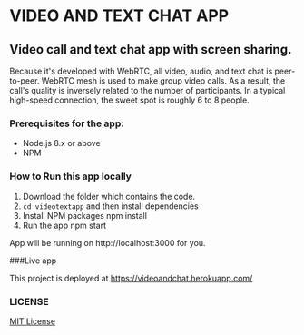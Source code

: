 # VIDEO AND TEXT CHAT APP

## Video call and text chat app with screen sharing.

Because it's developed with WebRTC, all video, audio, and text chat is peer-to-peer. WebRTC mesh is used to make group video calls. As a result, the call's quality is inversely related to the number of participants. In a typical high-speed connection, the sweet spot is roughly 6 to 8 people.

### Prerequisites for the app:

- Node.js 8.x or above
- NPM

### How to Run this app locally

1. Download the folder which contains the code.
2. `cd videotextapp` and then install dependencies
3. Install NPM packages
    npm install
4. Run the app
    npm start


App will be running on http://localhost:3000 for you. 

###Live app

This project is deployed at https://videoandchat.herokuapp.com/

### LICENSE

<a href="https://github.com/vasanthv/talk/blob/master/LICENSE">MIT License</a>
